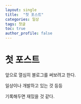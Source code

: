 ```yaml
---
layout: single
title:  "첫 포스트"
categories: 일상
tags: 첫글
toc: true
author_profile: false
---
```


# 첫 포스트

앞으로 열심히 블로그를 써보려고 한다.

일상이나 개발하고 있는 것 등등

기록해두면 재밌을 것 같다.
